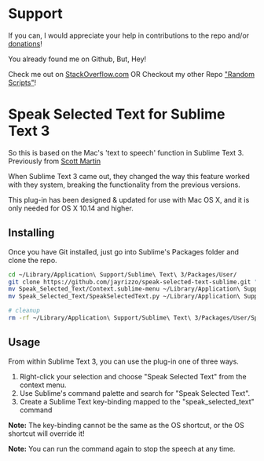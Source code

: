 # Support
If you can, I would appreciate your help in contributions to the repo and/or [donations](https://www.paypal.com/paypalme2/JeromieK?st3_text_to_speech_mac)!

You already found me on Github, But, Hey!

Check me out on [StackOverflow.com](https://stackoverflow.com/users/1896134/jayrizzo) OR
Checkout my other Repo ["Random Scripts"](https://github.com/JayRizzo/Random_Scripts)!

# Speak Selected Text for Sublime Text 3

So this is based on the Mac's 'text to speech' function in Sublime Text 3.
Previously from [Scott Martin](https://github.com/scottmartin/speak-selected-text-sublime)

When Sublime Text 3 came out, they changed the way this feature worked with they system, breaking the functionality from the previous versions.

This plug-in has been designed & updated for use with Mac OS X, and it is only needed for OS X 10.14 and higher.


## Installing

Once you have Git installed, just go into Sublime's Packages folder and clone the repo.

```bash
cd ~/Library/Application\ Support/Sublime\ Text\ 3/Packages/User/
git clone https://github.com/jayrizzo/speak-selected-text-sublime.git "Speak_Selected_Text"
mv Speak_Selected_Text/Context.sublime-menu ~/Library/Application\ Support/Sublime\ Text\ 3/Packages/User/Context.sublime-menu
mv Speak_Selected_Text/SpeakSelectedText.py ~/Library/Application\ Support/Sublime\ Text\ 3/Packages/User/SpeakSelectedText.py

# cleanup
rm -rf ~/Library/Application\ Support/Sublime\ Text\ 3/Packages/User/Speak_Selected_Text
```

## Usage

From within Sublime Text 3, you can use the plug-in one of three ways.

1. Right-click your selection and choose "Speak Selected Text" from the context menu.
2. Use Sublime's command palette and search for "Speak Selected Text".
3. Create a Sublime Text key-binding mapped to the "speak_selected_text" command

**Note:** The key-binding cannot be the same as the OS shortcut, or the OS shortcut will override it!

**Note:** You can run the command again to stop the speech at any time.
